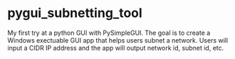 # pygui_subnetting_tool
My first try at a python GUI with PySimpleGUI.  The goal is to create a Windows exectuable GUI app that helps users subnet a network.  Users will input a CIDR IP address and the app will output network id, subnet id, etc.
